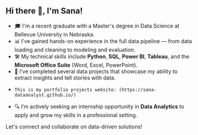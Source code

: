 ## Hi there 👋, I'm Sana!

- 🎓 I'm a recent graduate with a Master's degree in Data Science at Bellevue University in Nebraska.  
- 📊 I’ve gained hands-on experience in the full data pipeline — from data loading and cleaning to modeling and evaluation.  
- 🛠️ My technical skills include **Python**, **SQL**, **Power BI**, **Tableau**, and the **Microsoft Office Suite** (Word, Excel, PowerPoint).  
- 💼 I’ve completed several data projects that showcase my ability to extract insights and tell stories with data.
-     This is my portfolio projects website: (https://sana-dataanalyst.github.io/)
- 🔍 I’m actively seeking an internship opportunity in **Data Analytics** to apply and grow my skills in a professional setting.  

Let's connect and collaborate on data-driven solutions!


